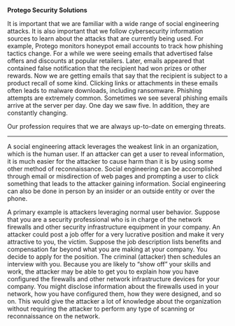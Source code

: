 **Protego Security Solutions**

It is important that we are familiar with a wide range of social engineering attacks. It is also important that we follow cybersecurity information sources to learn about the attacks that are currently being used. For example, Protego monitors honeypot email accounts to track how phishing tactics change. For a while we were seeing emails that advertised false offers and discounts at popular retailers. Later, emails appeared that contained false notification that the recipient had won prizes or other rewards. Now we are getting emails that say that the recipient is subject to a product recall of some kind. Clicking links or attachments in these emails often leads to malware downloads, including ransomware. Phishing attempts are extremely common. Sometimes we see several phishing emails arrive at the server per day. One day we saw five. In addition, they are constantly changing.

Our profession requires that we are always up-to-date on emerging threats.

---

A social engineering attack leverages the weakest link in an organization, which is the human user. If an attacker can get a user to reveal information, it is much easier for the attacker to cause harm than it is by using some other method of reconnaissance. Social engineering can be accomplished through email or misdirection of web pages and prompting a user to click something that leads to the attacker gaining information. Social engineering can also be done in person by an insider or an outside entity or over the phone.

A primary example is attackers leveraging normal user behavior. Suppose that you are a security professional who is in charge of the network firewalls and other security infrastructure equipment in your company. An attacker could post a job offer for a very lucrative position and make it very attractive to you, the victim. Suppose the job description lists benefits and compensation far beyond what you are making at your company. You decide to apply for the position. The criminal (attacker) then schedules an interview with you. Because you are likely to “show off” your skills and work, the attacker may be able to get you to explain how you have configured the firewalls and other network infrastructure devices for your company. You might disclose information about the firewalls used in your network, how you have configured them, how they were designed, and so on. This would give the attacker a lot of knowledge about the organization without requiring the attacker to perform any type of scanning or reconnaissance on the network.

